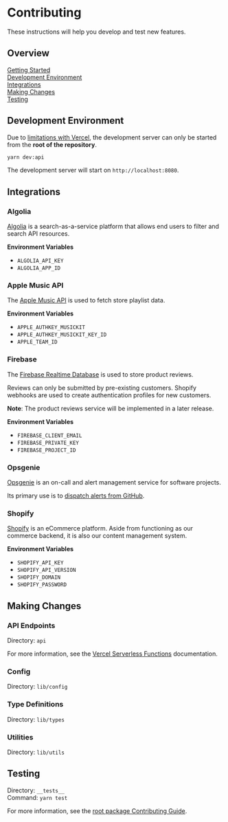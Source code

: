 # Contributing

These instructions will help you develop and test new features.

## Overview

[Getting Started](../../../docs/CONTRIBUTING.md)  
[Development Environment](#development-environment)  
[Integrations](#integrations)  
[Making Changes](#making-changes)  
[Testing](#testing)

## Development Environment

Due to [limitations with Vercel][1], the development server can only be started
from the **root of the repository**.

```zsh
yarn dev:api
```

The development server will start on `http://localhost:8080`.

## Integrations

### Algolia

[Algolia][2] is a search-as-a-service platform that allows end users to filter
and search API resources.

**Environment Variables**

- `ALGOLIA_API_KEY`
- `ALGOLIA_APP_ID`

### Apple Music API

The [Apple Music API][3] is used to fetch store playlist data.

**Environment Variables**

- `APPLE_AUTHKEY_MUSICKIT`
- `APPLE_AUTHKEY_MUSICKIT_KEY_ID`
- `APPLE_TEAM_ID`

### Firebase

The [Firebase Realtime Database][4] is used to store product reviews.

Reviews can only be submitted by pre-existing customers. Shopify webhooks are
used to create authentication profiles for new customers.

**Note**: The product reviews service will be implemented in a later release.

**Environment Variables**

- `FIREBASE_CLIENT_EMAIL`
- `FIREBASE_PRIVATE_KEY`
- `FIREBASE_PROJECT_ID`

### Opsgenie

[Opsgenie][5] is an on-call and alert management service for software projects.

Its primary use is to [dispatch alerts from GitHub][6].

### Shopify

[Shopify][8] is an eCommerce platform. Aside from functioning as our commerce
backend, it is also our content management system.

**Environment Variables**

- `SHOPIFY_API_KEY`
- `SHOPIFY_API_VERSION`
- `SHOPIFY_DOMAIN`
- `SHOPIFY_PASSWORD`

## Making Changes

### API Endpoints

Directory: `api`

For more information, see the [Vercel Serverless Functions][9] documentation.

### Config

Directory: `lib/config`

### Type Definitions

Directory: `lib/types`

### Utilities

Directory: `lib/utils`

## Testing

Directory: `__tests__`  
Command: `yarn test`

For more information, see the [root package Contributing Guide][10].

[1]: https://github.com/vercel/vercel/discussions/5294#discussioncomment-269338
[2]: https://www.algolia.com/
[3]: https://developer.apple.com/documentation/applemusicapi/
[4]: https://firebase.google.com/docs/database
[5]: https://www.atlassian.com/software/opsgenie
[6]: https://docs.opsgenie.com/docs/github-integration
[7]: https://sentry.io
[8]: https://www.shopify.com/
[9]: https://vercel.com/docs/serverless-functions/introduction
[10]: ../../../docs/CONTRIBUTING.md#testing
